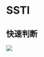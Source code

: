 # SSTI

## 快速判断

![](https://img2020.cnblogs.com/blog/1344396/202009/1344396-20200911174631687-758048107.png)

